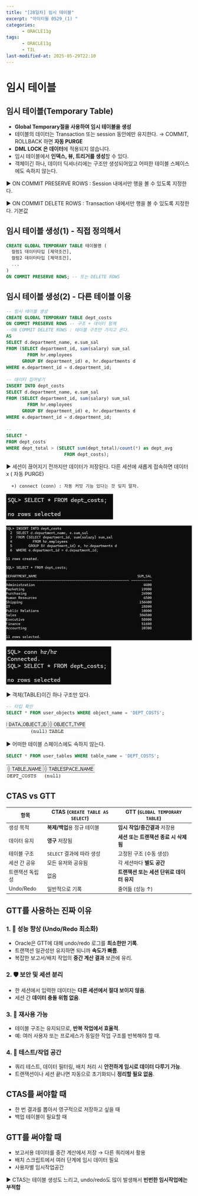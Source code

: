 ```yaml
---
title: "[28일차] 임시 테이블"
excerpt: "아이티윌 0529_(1) "
categories:
      - ORACLE11g
tags:
      - ORACLE11g
      - TIL
last-modified-at: 2025-05-29T22:10
---
```


# 임시 테이블

## 임시 테이블(Temporary Table)

- **Global Temporary절을 사용하여 임시 테이블을 생성**
- 테이블의 데이터는 Transaction 또는 session 동안에만 유지한다. → COMMIT, ROLLBACK 하면 **자동 PURGE**
- **DML LOCK 은 데이터**에 적용되지 않습니다.
- 임시 테이블에서 **인덱스, 뷰, 트리거를 생성**할 수 있다.
- 객체이긴 하나, 데이터 딕셔너리에는 구조만 생성되어있고 어떠한 테이블 스페이스에도 속하지 않는다.

▶️ ON COMMIT PRESERVE ROWS  :  Session 내에서만 행을 볼 수 있도록 지정한다.

▶️ ON COMMIT DELETE ROWS : Transaction 내에서만 행을 볼 수 있도록 지정한다. 기본값

## 임시 테이블 생성(1) - 직접 정의해서

```sql
CREATE GLOBAL TEMPORARY TABLE 테이블명 (
  컬럼1 데이터타입 [제약조건],
  컬럼2 데이터타입 [제약조건],
  ...
)
ON COMMIT PRESERVE ROWS; -- 또는 DELETE ROWS
```

## 임시 테이블 생성(2) - 다른 테이블 이용

```sql
-- 임시 테이블 생성
CREATE GLOBAL TEMPORARY TABLE dept_costs
ON COMMIT PRESERVE ROWS -- 구조 + 데이터 함께
--ON COMMIT DELETE ROWS : 테이블 구조만 가지고 온다.
AS 
SELECT d.department_name, e.sum_sal
FROM (SELECT department_id, sum(salary) sum_sal
        FROM hr.employees
      GROUP BY department_id) e, hr.departments d
WHERE e.department_id = d.department_id;  

-- 데이터 집어넣기
INSERT INTO dept_costs
SELECT d.department_name, e.sum_sal
FROM (SELECT department_id, sum(salary) sum_sal
        FROM hr.employees
      GROUP BY department_id) e, hr.departments d
WHERE e.department_id = d.department_id; 

-- 
SELECT * 
FROM dept_costs
WHERE dept_total > (SELECT sum(dept_total)/count(*) as dept_avg
                      FROM dept_costs);   
```

▶️ 세션이 끊어지기 전까지만 데이터가 저장된다.  다른 세션에 새롭게 접속하면 데이터 x ( 자동 PURGE)

      +) connect (conn) : 자동 커밋 기능 있다는 것 잊지 말자.

![image.png](/assets/20250529/1.png)

![image.png](/assets/20250529/2.png)

![image.png](/assets/20250529/3.png)


▶️ 객체(TABLE)이긴 하나 구조만 있다.

```sql
-- 타입 확인
SELECT * FROM user_objects WHERE object_name = 'DEPT_COSTS';
```

![image.png](/assets/20250529/4.png)


▶️ 어떠한 테이블 스페이스에도 속하지 않는다.

```sql
SELECT * FROM user_tables WHERE table_name = 'DEPT_COSTS';
```

![image.png](/assets/20250529/5.png)


## CTAS vs GTT

| 항목 | CTAS (`CREATE TABLE AS SELECT`) | GTT (`GLOBAL TEMPORARY TABLE`) |
| --- | --- | --- |
| 생성 목적 | **복제/백업**용 정규 테이블 | **임시 작업/중간결과** 저장용 |
| 데이터 유지 | **영구** 저장됨 | **세션 또는 트랜잭션 종료 시 삭제됨** |
| 테이블 구조 | `SELECT` 결과에 따라 생성 | 고정된 구조 (수동 생성) |
| 세션 간 공유 | 모든 유저와 공유됨 | 각 세션마다 **별도 공간** |
| 트랜잭션 독립성 | 없음 | **트랜잭션 또는 세션 단위로 데이터 유지** |
| Undo/Redo | 일반적으로 기록 | 줄어듦 (성능 ↑) |

## GTT를 사용하는 **진짜 이유**

### 1. 💨 **성능 향상 (Undo/Redo 최소화)**

- Oracle은 GTT에 대해 undo/redo 로그를 **최소한만 기록**.
- 트랜잭션 일관성만 유지하면 되니까 **속도가 빠름**.
- 복잡한 보고서/배치 작업의 **중간 계산 결과** 보관에 유리.

### 2. 🛡 **보안 및 세션 분리**

- 한 세션에서 입력한 데이터는 **다른 세션에서 절대 보이지 않음**.
- 세션 간 **데이터 충돌 위험 없음**.

### 3. 🔁 **재사용 가능**

- 테이블 구조는 유지되므로, **반복 작업에서 효율적**.
- 예: 여러 사용자 또는 프로세스가 동일한 작업 구조를 반복해야 할 때.

### 4. 🧪 **테스트/작업 공간**

- 쿼리 테스트, 데이터 필터링, 배치 처리 시 **안전하게 임시로 데이터 다루기 가능**.
- 트랜잭션이나 세션 끝나면 자동으로 초기화되니 **정리할 필요 없음**.

## CTAS를 써야할 때

- 한 번 결과를 뽑아서 영구적으로 저장하고 싶을 때
- 백업 테이블이 필요할 때

## GTT를 써야할 때

- 보고서용 데이터를 중간 계산에서 저장 → 다른 쿼리에서 활용
- 배치 스크립트에서 여러 단계에 임시 데이터 필요
- 사용자별 임시작업공간

▶ CTAS는 테이블 생성도 느리고, undo/redo도 많이 발생해서 **빈번한 임시작업에는 부적합**